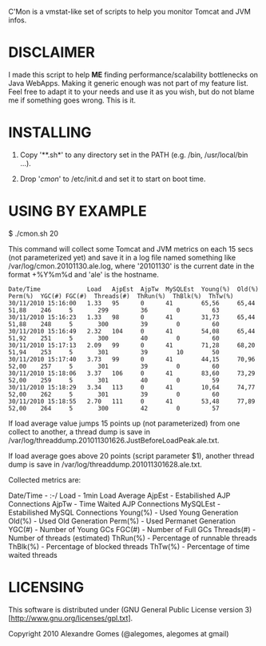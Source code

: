 C'Mon is a vmstat-like set of scripts to help you monitor Tomcat and JVM infos.

DISCLAIMER
==========

I made this script to help **ME** finding performance/scalability bottlenecks on Java WebApps. Making it generic enough was not part of my feature list. Feel free to adapt it to your needs and use it as you wish, but do not blame me if something goes wrong. This is it. 

INSTALLING
==========

1. Copy '**.sh*' to any directory set in the PATH (e.g. /bin, /usr/local/bin ...).

2. Drop '*cmon*' to /etc/init.d	and set it to start on boot time.

USING BY EXAMPLE
================

$ ./cmon.sh 20

This command will collect some Tomcat and JVM metrics on each 15 secs (not parameterized yet) and save it in a log file named something like /var/log/cmon.20101130.ale.log, where '20101130' is the current date in the format +%Y%m%d and 'ale' is the hostname. 

	Date/Time             Load   AjpEst  AjpTw  MySQLEst  Young(%)  Old(%)  Perm(%)  YGC(#) FGC(#)  Threads(#)  ThRun(%)  ThBlk(%)  ThTw(%)
	30/11/2010 15:16:00   1.33   95      0      41        65,56     65,44   51,88    246     5       299         36        0         63
	30/11/2010 15:16:23   1.33   98      0      41        31,73     65,44   51,88    248     5       300         39        0         60
	30/11/2010 15:16:49   2.32   104     0      41        54,08     65,44   51,92    251     5       300         40        0         60
	30/11/2010 15:17:13   2.09   99      0      41        71,28     68,20   51,94    253     5       301         39        10        50
	30/11/2010 15:17:40   3.73   99      0      41        44,15     70,96   52,00    257     5       301         39        0         60
	30/11/2010 15:18:06   3.37   106     0      41        83,60     73,29   52,00    259     5       301         40        0         59
	30/11/2010 15:18:29   3.34   113     0      41        10,64     74,77   52,00    262     5       301         39        0         60
	30/11/2010 15:18:55   2.70   111     0      41        53,48     77,89   52,00    264     5       300         42        0         57

If load average value jumps 15 points up (not parameterized) from one collect to another, a thread dump is save in /var/log/threaddump.201011301626.JustBeforeLoadPeak.ale.txt.

If load average goes above 20 points (script parameter $1), another thread dump is save in /var/log/threaddump.201011301628.ale.txt. 

Collected metrics are:

Date/Time - :-/
Load - 1min Load Average
AjpEst - Estabilished AJP Connections 
AjpTw - Time Waited AJP Connections
MySQLEst - Estabilished MySQL Connections
Young(%) - Used Young Generation  
Old(%) - Used Old Generation 
Perm(%) - Used Permanet Generation 
YGC(#) - Number of Young GCs
FGC(#) - Number of Full GCs
Threads(#) - Number of threads (estimated)
ThRun(%) - Percentage of runnable threads
ThBlk(%) - Percentage of blocked threads
ThTw(%) - Percentage of time waited threads

LICENSING
=========

This software is distributed under (GNU General Public License version 3)[http://www.gnu.org/licenses/gpl.txt].

Copyright 2010 Alexandre Gomes (@alegomes, alegomes at gmail)